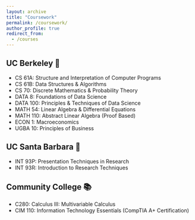 ```yaml
---
layout: archive
title: "Coursework"
permalink: /coursework/
author_profile: true
redirect_from:
  - /courses
---
```

## **UC Berkeley** 🧸
* CS 61A: Structure and Interpretation of Computer Programs
* CS 61B:  Data Structures & Algorithms
* CS 70: Discrete Mathematics & Probability Theory
* DATA 8: Foundations of Data Science
* DATA 100: Principles & Techniques of Data Science
* MATH 54: Linear Algebra & Differential Equations
* MATH 110: Abstract Linear Algebra (Proof Based)
* ECON 1: Macroeconomics
* UGBA 10: Principles of Business

## **UC Santa Barbara** 🤠
* INT 93P: Presentation Techniques in Research
* INT 93R: Introduction to Research Techniques

## **Community College** 📚
* C280: Calculus III: Multivariable Calculus
* CIM 110: Information Technology Essentials (CompTIA A+ Certification)


<!-- Publications
======
  <ul>{% for post in site.publications reversed %}
    {% include archive-single-cv.html %}
  {% endfor %}</ul>
  
Talks
======
  <ul>{% for post in site.talks reversed %}
    {% include archive-single-talk-cv.html  %}
  {% endfor %}</ul>
  
Teaching
======
  <ul>{% for post in site.teaching reversed %}
    {% include archive-single-cv.html %}
  {% endfor %}</ul>
  
Service and leadership
======
* Currently signed in to 43 different slack teams -->
